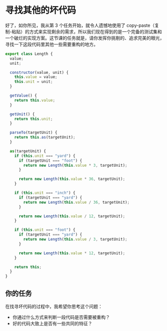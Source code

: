 # 寻找其他的坏代码

好了，如你所见，我从第 3 个任务开始，就令人遗憾地使用了 copy-paste（复制-粘贴）的方式来实现剩余的需求，所以我们现在得到的是一个完备的测试集和一个破烂的实现方案。这节课的任务就是，请你发挥你挑剔的、追求完美的眼光，寻找一下这段代码里其他一些需要重构的地方。

```javascript
export class Length {
  value;
  unit;

  constructor(value, unit) {
    this.value = value;
    this.unit = unit;
  }

  getValue() {
    return this.value;
  }

  getUnit() {
    return this.unit;
  }

  parseTo(targetUnit) {
    return this.as(targetUnit);
  }

  as(targetUnit) {
    if (this.unit === "yard") {
      if (targetUnit === "foot") {
        return new Length(this.value * 3, targetUnit);
      }

      return new Length(this.value * 36, targetUnit);
    }

    if (this.unit === "inch") {
      if (targetUnit === "yard") {
        return new Length(this.value / 36, targetUnit);
      }

      return new Length(this.value / 12, targetUnit);
    }

    if (this.unit === "foot") {
      if (targetUnit === "yard") {
        return new Length(this.value / 3, targetUnit);
      }

      return new Length(this.value * 12, targetUnit);
    }

    return this;
  }
}
```

## 你的任务

在找寻坏代码的过程中，我希望你思考这个问题：

- 你通过什么方式来判断一段代码是否需要被重构？
- 好的代码大致上是否有一些共同的特征？
